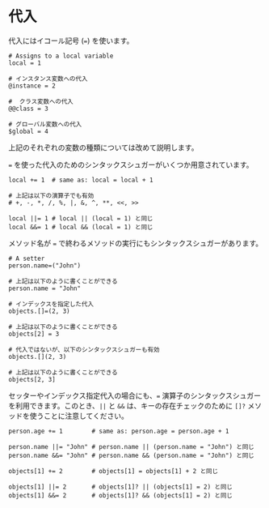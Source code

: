 # 代入

代入にはイコール記号 (`=`) を使います。

```crystal
# Assigns to a local variable
local = 1

# インスタンス変数への代入
@instance = 2

#  クラス変数への代入
@@class = 3

# グローバル変数への代入
$global = 4
```

上記のそれぞれの変数の種類については改めて説明します。

`=` を使った代入のためのシンタックスシュガーがいくつか用意されています。

```crystal
local += 1  # same as: local = local + 1

# 上記は以下の演算子でも有効
# +, -, *, /, %, |, &, ^, **, <<, >>

local ||= 1 # local || (local = 1) と同じ
local &&= 1 # local && (local = 1) と同じ
```

メソッド名が `=` で終わるメソッドの実行にもシンタックスシュガーがあります。

```crystal
# A setter
person.name=("John")

# 上記は以下のように書くことができる
person.name = "John"

# インデックスを指定した代入
objects.[]=(2, 3)

# 上記は以下のように書くことができる
objects[2] = 3

# 代入ではないが、以下のシンタックスシュガーも有効
objects.[](2, 3)

# 上記は以下のように書くことができる
objects[2, 3]
```

セッターやインデックス指定代入の場合にも、`=` 演算子のシンタックスシュガーを利用できます。このとき、`||` と `&&` は、キーの存在チェックのために `[]?` メソッドを使うことに注意してください。

```crystal
person.age += 1        # same as: person.age = person.age + 1

person.name ||= "John" # person.name || (person.name = "John") と同じ
person.name &&= "John" # person.name && (person.name = "John") と同じ

objects[1] += 2        # objects[1] = objects[1] + 2 と同じ

objects[1] ||= 2       # objects[1]? || (objects[1] = 2) と同じ
objects[1] &&= 2       # objects[1]? && (objects[1] = 2) と同じ
```
